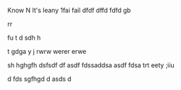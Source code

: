 Know
N
It's leany 
1fai
 fail
dfdf
dffd
fdfd
gb

rr

fu
t
d
sdh
h


t
gdga
y
j
rwrw
werer
erwe

sh
hghgfh
dsfsdf
df
asdf
fdssaddsa
asdf
fdsa
trt
eety
;iiu

d
fds
sgfhgd
d
asds
d



